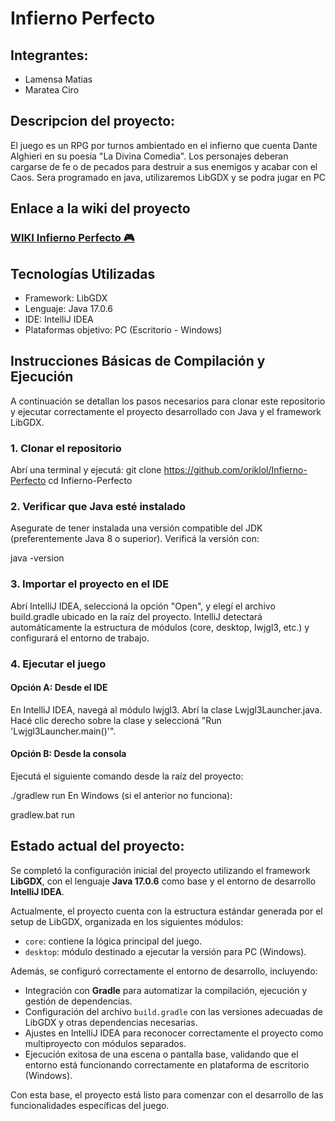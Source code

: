 # Infierno Perfecto
## Integrantes: 
* Lamensa Matias
* Maratea Ciro

## Descripcion del proyecto:
El juego es un RPG por turnos ambientado en el infierno que cuenta Dante Alghieri en su poesia "La Divina Comedia". Los personajes deberan cargarse de fe o de pecados para destruir a sus enemigos y acabar con el Caos. Sera programado en java, utilizaremos LibGDX y se podra jugar en PC

## Enlace a la wiki del proyecto 
### [WIKI Infierno Perfecto 🎮](https://github.com/oriklol/Infierno-Perfecto/wiki/WIKI)
## Tecnologías Utilizadas
* Framework: LibGDX
* Lenguaje: Java 17.0.6
* IDE: IntelliJ IDEA
* Plataformas objetivo: PC (Escritorio - Windows)

## Instrucciones Básicas de Compilación y Ejecución
A continuación se detallan los pasos necesarios para clonar este repositorio y ejecutar correctamente el proyecto desarrollado con Java y el framework LibGDX.

### 1. Clonar el repositorio
Abrí una terminal y ejecutá:
git clone https://github.com/oriklol/Infierno-Perfecto
cd Infierno-Perfecto

### 2. Verificar que Java esté instalado
Asegurate de tener instalada una versión compatible del JDK (preferentemente Java 8 o superior). Verificá la versión con:


java -version
### 3. Importar el proyecto en el IDE
Abrí IntelliJ IDEA, seleccioná la opción "Open", y elegí el archivo build.gradle ubicado en la raíz del proyecto. IntelliJ detectará automáticamente la estructura de módulos (core, desktop, lwjgl3, etc.) y configurará el entorno de trabajo.

### 4. Ejecutar el juego
#### Opción A: Desde el IDE

En IntelliJ IDEA, navegá al módulo lwjgl3.
Abrí la clase Lwjgl3Launcher.java.
Hacé clic derecho sobre la clase y seleccioná "Run 'Lwjgl3Launcher.main()'".

#### Opción B: Desde la consola
Ejecutá el siguiente comando desde la raíz del proyecto:

./gradlew run
En Windows (si el anterior no funciona):

gradlew.bat run


## Estado actual del proyecto:

Se completó la configuración inicial del proyecto utilizando el framework **LibGDX**, con el lenguaje **Java 17.0.6** como base y el entorno de desarrollo **IntelliJ IDEA**.

Actualmente, el proyecto cuenta con la estructura estándar generada por el setup de LibGDX, organizada en los siguientes módulos:

- `core`: contiene la lógica principal del juego.
- `desktop`: módulo destinado a ejecutar la versión para PC (Windows).

Además, se configuró correctamente el entorno de desarrollo, incluyendo:

- Integración con **Gradle** para automatizar la compilación, ejecución y gestión de dependencias.
- Configuración del archivo `build.gradle` con las versiones adecuadas de LibGDX y otras dependencias necesarias.
- Ajustes en IntelliJ IDEA para reconocer correctamente el proyecto como multiproyecto con módulos separados.
- Ejecución exitosa de una escena o pantalla base, validando que el entorno está funcionando correctamente en plataforma de escritorio (Windows).

Con esta base, el proyecto está listo para comenzar con el desarrollo de las funcionalidades específicas del juego.

